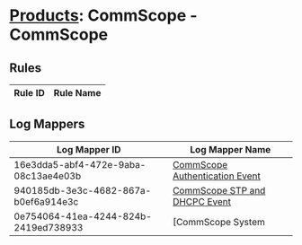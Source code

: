 # [Products](README.md): CommScope - CommScope

## Rules

|Rule ID|Rule Name|
|----|----|


## Log Mappers

|Log Mapper ID|Log Mapper Name|
|----|----|
|16e3dda5-abf4-472e-9aba-08c13ae4e03b|[CommScope Authentication Event](../mappings/16e3dda5-abf4-472e-9aba-08c13ae4e03b.md)|
|940185db-3e3c-4682-867a-b0ef6a914e3c|[CommScope STP and DHCPC Event](../mappings/940185db-3e3c-4682-867a-b0ef6a914e3c.md)|
|0e754064-41ea-4244-824b-2419ed738933|[CommScope System|Security](../mappings/0e754064-41ea-4244-824b-2419ed738933.md)|



